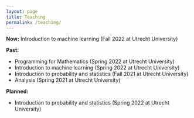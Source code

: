 ```yaml
---
layout: page
title: Teaching
permalink: /teaching/
---
```


**Now:** Introduction to machine learning (Fall 2022 at Utrecht University)

**Past:**
- Programming for Mathematics (Spring 2022 at Utrecht University)
- Introduction to machine learning (Spring 2022 at Utrecht University)
- Introduction to probability and statistics (Fall 2021 at Utrecht University)
- Analysis (Spring 2021 at Utrecht University)

**Planned:**
- Introduction to probability and statistics (Spring 2022 at Utrecht University)
